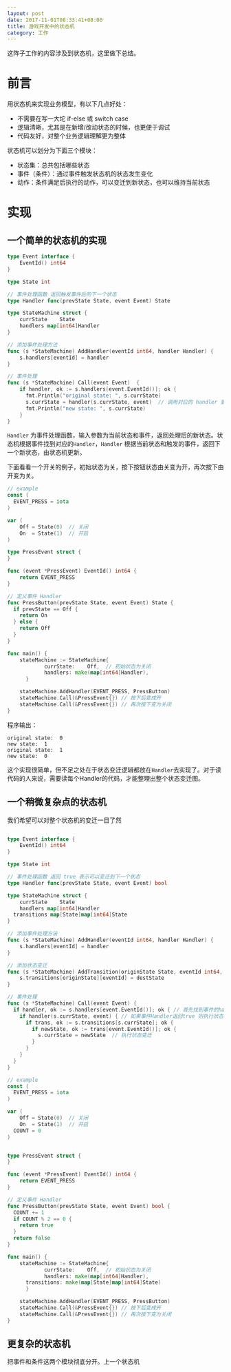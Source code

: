 ```yaml
---
layout: post
date: 2017-11-01T08:33:41+08:00
title: 游戏开发中的状态机
category: 工作
---
```


这阵子工作的内容涉及到状态机，这里做下总结。

# 前言

用状态机来实现业务模型，有以下几点好处：

* 不需要在写一大坨 if-else 或 switch case
* 逻辑清晰，尤其是在新增/改动状态的时候，也更便于调试
* 代码友好，对整个业务逻辑理解更为整体

状态机可以划分为下面三个模块：

* 状态集：总共包括哪些状态
* 事件（条件）：通过事件触发状态机的状态发生变化
* 动作：条件满足后执行的动作，可以变迁到新状态，也可以维持当前状态

# 实现

## 一个简单的状态机的实现

```go
type Event interface {
	EventId() int64
}

type State int

// 事件处理函数 返回触发事件后的下一个状态 
type Handler func(prevState State, event Event) State

type StateMachine struct {
	currState    State
	handlers map[int64]Handler
}

// 添加事件处理方法 
func (s *StateMachine) AddHandler(eventId int64, handler Handler) {
	s.handlers[eventId] = handler
}

// 事件处理
func (s *StateMachine) Call(event Event)  {
	if handler, ok := s.handlers[event.EventId()]; ok {
      fmt.Println("original state: ", s.currState)
      s.currState = handler(s.currState, event)  // 调用对应的 handler 更新状态机的状态
      fmt.Println("new state: ", s.currState)
	}
}
```

```Handler``` 为事件处理函数，输入参数为当前状态和事件，返回处理后的新状态。状态机根据事件找到对应的```Handler```，```Handler``` 根据当前状态和触发的事件，返回下一个新状态，由状态机更新。

下面看看一个开关的例子，初始状态为关，按下按钮状态由关变为开，再次按下由开变为关。

```go
// example 
const (
  EVENT_PRESS = iota
)

var (
	Off = State(0)  // 关闭
	On  = State(1)  // 开启 
)

type PressEvent struct {
}

func (event *PressEvent) EventId() int64 {
	return EVENT_PRESS
}

// 定义事件 Handler
func PressButton(prevState State, event Event) State {
  if prevState == Off {
    return On
  } else {
    return Off
  }
}

func main() {
	stateMachine := StateMachine{
			currState:    Off,  // 初始状态为关闭
			handlers: make(map[int64]Handler),
	  }

	stateMachine.AddHandler(EVENT_PRESS, PressButton)
	stateMachine.Call(&PressEvent{}) // 按下后变成开
	stateMachine.Call(&PressEvent{}) // 再次按下变为关闭
}
```

程序输出：

```
original state:  0
new state:  1
original state:  1
new state:  0
```

这个实现很简单，但不足之处在于状态变迁逻辑都放在```Handler```去实现了。对于读代码的人来说，需要读每个Handler的代码，才能整理出整个状态变迁图。

## 一个稍微复杂点的状态机

我们希望可以对整个状态机的变迁一目了然

```go

type Event interface {
	EventId() int64
}

type State int

// 事件处理函数 返回 true 表示可以变迁到下一个状态
type Handler func(prevState State, event Event) bool

type StateMachine struct {
	currState    State
	handlers map[int64]Handler
  transitions map[State]map[int64]State
}

// 添加事件处理方法 
func (s *StateMachine) AddHandler(eventId int64, handler Handler) {
	s.handlers[eventId] = handler
}

// 添加状态变迁
func (s *StateMachine) AddTransition(originState State, eventId int64, destState State) {
	s.transitions[originState][eventId] = destState
}

// 事件处理
func (s *StateMachine) Call(event Event) {
  if handler, ok := s.handlers[event.EventId()]; ok { // 首先找到事件的handler
    if handler(s.currState, event) { // 如果事件Handler返回true 则执行状态变迁
      if trans, ok := s.transitions[s.currState]; ok {
        if newState, ok := trans[event.EventId()]; ok { 
          s.currState = newState  // 执行状态变迁
        }
      }
    }
  }
}
```

```go
// example 
const (
  EVENT_PRESS = iota
)

var (
	Off = State(0)  // 关闭
	On  = State(1)  // 开启 
  COUNT = 0
)


type PressEvent struct {
}

func (event *PressEvent) EventId() int64 {
	return EVENT_PRESS
}

// 定义事件 Handler
func PressButton(prevState State, event Event) bool {
  COUNT += 1
  if COUNT % 2 == 0 {
    return true
  }
  return false
}

func main() {
	stateMachine := StateMachine{
			currState:    Off,  // 初始状态为关闭
			handlers: make(map[int64]Handler),
      transitions: make(map[State]map[int64]State)
	  }

	stateMachine.AddHandler(EVENT_PRESS, PressButton)
	stateMachine.Call(&PressEvent{}) // 按下后变成开
	stateMachine.Call(&PressEvent{}) // 再次按下变为关闭
}
```

## 更复杂的状态机

把事件和条件这两个模块彻底分开。上一个状态机